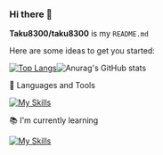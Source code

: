 ### Hi there 👋


**Taku8300/taku8300** is my `README.md` 

Here are some ideas to get you started:

[![Top Langs](https://github-readme-stats.vercel.app/api/top-langs/?username=Taku8300&layout=compact&theme=onedark
)](https://github.com/anuraghazra/github-readme-stats)![Anurag's GitHub stats](https://github-readme-stats.vercel.app/api?username=Taku8300&theme=onedark)

🔧 Languages and Tools

[![My Skills](https://skillicons.dev/icons?i=js,html,css,tailwind,laravel,aws,react,java,linux,mysql,php,py,vscode)](https://skillicons.dev)


📚 I'm currently learning

[![My Skills](https://skillicons.dev/icons?i=androidstudio,anaconda,arduino,docker,go,opencv,raspberrypi)](https://skillicons.dev)


